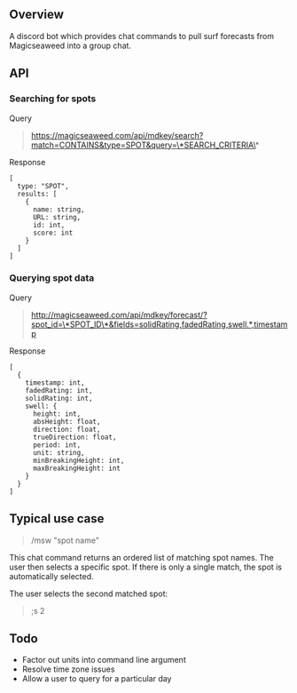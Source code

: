 ## Overview

A discord bot which provides chat commands to pull surf forecasts from Magicseaweed into a group chat.

## API

### Searching for spots
Query
> https://magicseaweed.com/api/mdkey/search?match=CONTAINS&type=SPOT&query=\*SEARCH_CRITERIA\*

Response
```
[
  type: "SPOT",
  results: [
    {
      name: string,
      URL: string,
      id: int,
      score: int
    }
  ]
]
```

### Querying spot data
Query
> http://magicseaweed.com/api/mdkey/forecast/?spot_id=\*SPOT_ID\*&fields=solidRating,fadedRating,swell.*,timestamp

Response
```
[
  {
    timestamp: int,
    fadedRating: int,
    solidRating: int,
    swell: {
      height: int,
      absHeight: float,
      direction: float,
      trueDirection: float,
      period: int,
      unit: string,
      minBreakingHeight: int,
      maxBreakingHeight: int
    }
  }
]
```

## Typical use case

> /msw "spot name"

This chat command returns an ordered list of matching spot names. The user then selects a specific spot. If there is only a single match, the spot is automatically selected.

The user selects the second matched spot:
> ;s 2


## Todo
- Factor out units into command line argument
- Resolve time zone issues
- Allow a user to query for a particular day